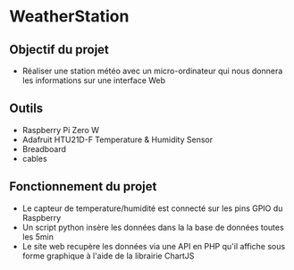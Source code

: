 # WeatherStation
## Objectif du projet
* Réaliser une station météo avec un micro-ordinateur qui nous donnera les informations sur une interface Web

## Outils
* Raspberry Pi Zero W
* Adafruit HTU21D-F Temperature & Humidity Sensor 
* Breadboard
* cables

## Fonctionnement du projet
* Le capteur de temperature/humidité est connecté sur les pins GPIO du Raspberry
* Un script python insère les données dans la la base de données toutes les 5min
* Le site web recupère les données via une API en PHP qu'il affiche sous forme graphique à l'aide de la librairie ChartJS
